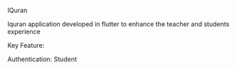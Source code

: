 IQuran

Iquran application developed in flutter to enhance the teacher and students experience 

Key Feature:

Authentication: Student

